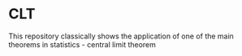 # CLT
This repository classically shows the application of one of the main theorems in statistics - central limit theorem
